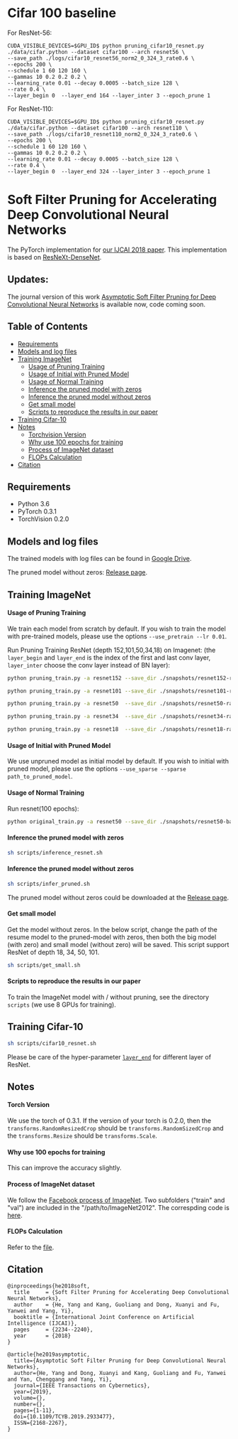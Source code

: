 # Cifar 100 baseline
For ResNet-56:
```
CUDA_VISIBLE_DEVICES=$GPU_ID$ python pruning_cifar10_resnet.py  ./data/cifar.python --dataset cifar100 --arch resnet56 \
--save_path ./logs/cifar10_resnet56_norm2_0_324_3_rate0.6 \
--epochs 200 \
--schedule 1 60 120 160 \
--gammas 10 0.2 0.2 0.2 \
--learning_rate 0.01 --decay 0.0005 --batch_size 128 \
--rate 0.4 \
--layer_begin 0  --layer_end 164 --layer_inter 3 --epoch_prune 1
```

For ResNet-110:
```
CUDA_VISIBLE_DEVICES=$GPU_ID$ python pruning_cifar10_resnet.py  ./data/cifar.python --dataset cifar100 --arch resnet110 \
--save_path ./logs/cifar10_resnet110_norm2_0_324_3_rate0.6 \
--epochs 200 \
--schedule 1 60 120 160 \
--gammas 10 0.2 0.2 0.2 \
--learning_rate 0.01 --decay 0.0005 --batch_size 128 \
--rate 0.4 \
--layer_begin 0  --layer_end 324 --layer_inter 3 --epoch_prune 1
```







# Soft Filter Pruning for Accelerating Deep Convolutional Neural Networks
The PyTorch implementation for [our IJCAI 2018 paper](https://www.ijcai.org/proceedings/2018/0309.pdf).
This implementation is based on [ResNeXt-DenseNet](https://github.com/D-X-Y/ResNeXt-DenseNet).

## Updates:
The journal version of this work [Asymptotic Soft Filter Pruning for Deep Convolutional Neural Networks](https://ieeexplore.ieee.org/document/8816678) is available now, code coming soon.


## Table of Contents

- [Requirements](#requirements)
- [Models and log files](#models-and-log-files)
- [Training ImageNet](#training-imagenet)
  - [Usage of Pruning Training](#usage-of-pruning-training)
  - [Usage of Initial with Pruned Model](#usage-of-initial-with-pruned-model)
  - [Usage of Normal Training](#usage-of-normal-training)
  - [Inference the pruned model with zeros](#inference-the-pruned-model-with-zeros)
  - [Inference the pruned model without zeros](#inference-the-pruned-model-without-zeros)
  - [Get small model](#get-small-model)
  - [Scripts to reproduce the results in our paper](#scripts-to-reproduce-the-results-in-our-paper)
- [Training Cifar-10](#training-cifar-10)
- [Notes](#notes)
  - [Torchvision Version](#torchvision-version)
  - [Why use 100 epochs for training](#why-use-100-epochs-for-training)
  - [Process of ImageNet dataset](#process-of-imagenet-dataset)
  - [FLOPs Calculation](#flops-calculation)
- [Citation](#citation)


## Requirements
- Python 3.6
- PyTorch 0.3.1
- TorchVision 0.2.0

## Models and log files
The trained models with log files can be found in [Google Drive](https://drive.google.com/drive/folders/1lPhInbd7v3HjK9uOPW_VNjGWWm7kyS8e?usp=sharing).

The pruned model without zeros: [Release page](https://github.com/he-y/soft-filter-pruning/releases/tag/ResNet50_pruned).

## Training ImageNet

#### Usage of Pruning Training
We train each model from scratch by default. If you wish to train the model with pre-trained models, please use the options `--use_pretrain --lr 0.01`.

Run Pruning Training ResNet (depth 152,101,50,34,18) on Imagenet:
(the `layer_begin` and `layer_end` is the index of the first and last conv layer, `layer_inter` choose the conv layer instead of BN layer): 
```bash
python pruning_train.py -a resnet152 --save_dir ./snapshots/resnet152-rate-0.7 --rate 0.7 --layer_begin 0 --layer_end 462 --layer_inter 3  /path/to/Imagenet2012

python pruning_train.py -a resnet101 --save_dir ./snapshots/resnet101-rate-0.7 --rate 0.7 --layer_begin 0 --layer_end 309 --layer_inter 3  /path/to/Imagenet2012

python pruning_train.py -a resnet50  --save_dir ./snapshots/resnet50-rate-0.7 --rate 0.7 --layer_begin 0 --layer_end 156 --layer_inter 3  /path/to/Imagenet2012

python pruning_train.py -a resnet34  --save_dir ./snapshots/resnet34-rate-0.7 --rate 0.7 --layer_begin 0 --layer_end 105 --layer_inter 3  /path/to/Imagenet2012

python pruning_train.py -a resnet18  --save_dir ./snapshots/resnet18-rate-0.7 --rate 0.7 --layer_begin 0 --layer_end 57 --layer_inter 3  /path/to/Imagenet2012
```

#### Usage of Initial with Pruned Model
We use unpruned model as initial model by default. If you wish to initial with pruned model, please use the options `--use_sparse --sparse path_to_pruned_model`.

#### Usage of Normal Training
Run resnet(100 epochs): 
```bash
python original_train.py -a resnet50 --save_dir ./snapshots/resnet50-baseline  /path/to/Imagenet2012 --workers 36
```

#### Inference the pruned model with zeros
```bash
sh scripts/inference_resnet.sh
```

#### Inference the pruned model without zeros
```bash
sh scripts/infer_pruned.sh
```
The pruned model without zeros could be downloaded at the [Release page](https://github.com/he-y/soft-filter-pruning/releases/tag/ResNet50_pruned).

#### Get small model
Get the model without zeros.
In the below script, change the path of the resume model to the pruned-model with zeros, then both the big model (with zero) and small model (without zero) will be saved. This script support ResNet of depth 18, 34, 50, 101.
```bash
sh scripts/get_small.sh
```


#### Scripts to reproduce the results in our paper
To train the ImageNet model with / without pruning, see the directory `scripts` (we use 8 GPUs for training).

## Training Cifar-10
```bash
sh scripts/cifar10_resnet.sh
```
Please be care of the hyper-parameter [`layer_end`](https://github.com/he-y/soft-filter-pruning/blob/master/scripts/cifar10_resnet.sh#L4-L9) for different layer of ResNet.

## Notes

#### Torch Version
We use the torch of 0.3.1. If the version of your torch is 0.2.0, then the `transforms.RandomResizedCrop` should be `transforms.RandomSizedCrop` and the `transforms.Resize` should be `transforms.Scale`.

#### Why use 100 epochs for training
This can improve the accuracy slightly.

#### Process of ImageNet dataset
We follow the [Facebook process of ImageNet](https://github.com/facebook/fb.resnet.torch/blob/master/INSTALL.md#download-the-imagenet-dataset).
Two subfolders ("train" and "val") are included in the "/path/to/ImageNet2012".
The correspding code is [here](https://github.com/he-y/soft-filter-pruning/blob/master/pruning_train.py#L129-L130).

#### FLOPs Calculation
Refer to the [file](https://github.com/he-y/soft-filter-pruning/blob/master/utils/cifar_resnet_flop.py).

## Citation
```
@inproceedings{he2018soft,
  title     = {Soft Filter Pruning for Accelerating Deep Convolutional Neural Networks},
  author    = {He, Yang and Kang, Guoliang and Dong, Xuanyi and Fu, Yanwei and Yang, Yi},
  booktitle = {International Joint Conference on Artificial Intelligence (IJCAI)},
  pages     = {2234--2240},
  year      = {2018}
}

@article{he2019asymptotic,
  title={Asymptotic Soft Filter Pruning for Deep Convolutional Neural Networks}, 
  author={He, Yang and Dong, Xuanyi and Kang, Guoliang and Fu, Yanwei and Yan, Chenggang and Yang, Yi}, 
  journal={IEEE Transactions on Cybernetics}, 
  year={2019}, 
  volume={}, 
  number={}, 
  pages={1-11}, 
  doi={10.1109/TCYB.2019.2933477}, 
  ISSN={2168-2267}, 
}
```

